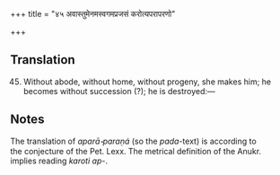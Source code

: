 +++
title = "४५ अवास्तुमेनमस्वगमप्रजसं करोत्यपरापरणो"

+++
## Translation
45. Without abode, without home, without progeny, she makes him; he  
becomes without succession (?); he is destroyed:—

## Notes
The translation of *aparā॰paraṇá* (so the *pada*-text) is according to  
the conjecture of the Pet. Lexx. The metrical definition of the Anukr.  
implies reading *karoti ap-*.
